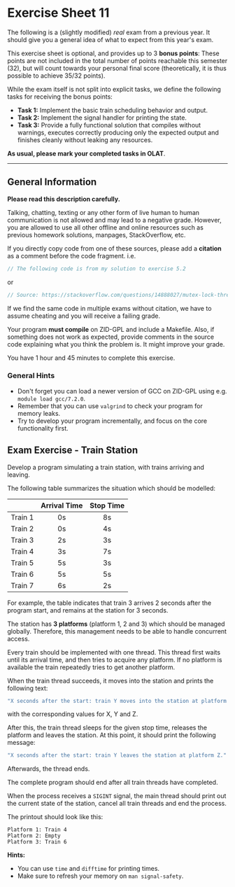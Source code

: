 # Exercise Sheet 11

The following is a (slightly modified) _real_ exam from a previous year. It
should give you a general idea of what to expect from this year's exam.

This exercise sheet is optional, and provides up to 3 **bonus points**: These
points are not included in the total number of points reachable this semester (32),
but will count towards your personal final score (theoretically, it is thus
possible to achieve 35/32 points).

While the exam itself is not split into explicit tasks, we define the
following tasks for receiving the bonus points:

- **Task 1:** Implement the basic train scheduling behavior and output.
- **Task 2:** Implement the signal handler for printing the state.
- **Task 3:** Provide a fully functional solution that compiles without
  warnings, executes correctly producing only the expected output and
  finishes cleanly without leaking any resources.

**As usual, please mark your completed tasks in OLAT**.

---

## General Information

**Please read this description carefully.**

Talking, chatting, texting or any other form of live human to human
communication is not allowed and may lead to a negative grade. However, you
are allowed to use all other offline and online resources such as previous
homework solutions, manpages, StackOverflow, etc.

If you directly copy code from one of these sources, please add a
**citation**
as a comment before the code fragment. i.e.

```C
// The following code is from my solution to exercise 5.2
```

or

```C
// Source: https://stackoverflow.com/questions/14888027/mutex-lock-threads
```

If we find the same code in multiple exams without citation, we have to
assume cheating and you will receive a failing grade.

Your program **must compile** on ZID-GPL and include a Makefile. Also, if
something does not work as expected, provide comments in the source code
explaining what you think the problem is. It might improve your grade.

You have 1 hour and 45 minutes to complete this exercise.

### General Hints

- Don't forget you can load a newer version of GCC on ZID-GPL using e.g.
  `module load gcc/7.2.0`.
- Remember that you can use `valgrind` to check your program for memory
  leaks.
- Try to develop your program incrementally, and focus on the core
  functionality first.

## Exam Exercise - Train Station

Develop a program simulating a train station, with trains arriving and leaving.

The following table summarizes the situation which should be modelled:

|         | Arrival Time | Stop Time |
| ------- | :----------: | :-------: |
| Train 1 |      0s      |    8s     |
| Train 2 |      0s      |    4s     |
| Train 3 |      2s      |    3s     |
| Train 4 |      3s      |    7s     |
| Train 5 |      5s      |    3s     |
| Train 6 |      5s      |    5s     |
| Train 7 |      6s      |    2s     |

For example, the table indicates that train 3 arrives 2 seconds after the program start, and remains at the station for 3 seconds.

The station has **3 platforms** (platform 1, 2 and 3) which should be managed globally. Therefore, this management needs to be able to handle concurrent access.

Every train should be implemented with one thread. This thread first waits until its arrival time, and then tries to acquire any platform. If no platform is available the train repeatedly tries to get another platform.

When the train thread succeeds, it moves into the station and prints the following text:

```C
"X seconds after the start: train Y moves into the station at platform Z."
```

with the corresponding values for X, Y and Z.

After this, the train thread sleeps for the given stop time, releases the
platform and leaves the station. At this point, it should print the following message:

```C
"X seconds after the start: train Y leaves the station at platform Z."
```

Afterwards, the thread ends.

The complete program should end after all train threads have completed.

When the process receives a `SIGINT` signal, the main thread should print out the current state of the station, cancel all train threads and end the process.

The printout should look like this:

```
Platform 1: Train 4
Platform 2: Empty
Platform 3: Train 6
```

**Hints:**

- You can use `time` and `difftime` for printing times.
- Make sure to refresh your memory on `man signal-safety`.
